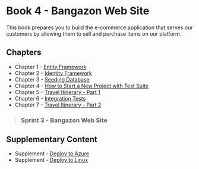 # Book 4 - Bangazon Web Site

This book prepares you to build the e-commerce application that serves our customers by allowing them to sell and purchase items on our platform.

## Chapters

* Chapter 1 - [Entity Framework](./chapters/EF_INTRO.md)
* Chapter 2 - [Identity Framework](./chapters/ASPNET_IDENTITY_INTRO.md)
* Chapter 3 - [Seeding Database](./chapters/EF_SEEDING.md)
* Chapter 4 - [How to Start a New Project with Test Suite](./chapters/PROJECT_WITH_TESTING_INIT.md)
* Chapter 5 - [Travel Itinerary - Part 1](./chapters/TRAVEL_EF_IF.md)
* Chapter 6 - [Integration Tests](./chapters/XUNIT_FORMS.md)
* Chapter 7 - [Travel Itinerary - Part 2](./chapters/TRAVEL_TESTING_DATA.md)

> ### __Sprint 3__ - Bangazon Web Site

## Supplementary Content

* Supplement - [Deploy to Azure](./chapters/AZURE_DEPLOY.md)
* Supplement - [Deploy to Linux](./chapters/LINUX_DEPLOY.md)
